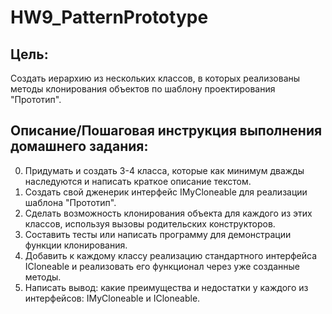 # HW9_PatternPrototype

## Цель:
Создать иерархию из нескольких классов, в которых реализованы методы клонирования объектов по шаблону проектирования "Прототип".

## Описание/Пошаговая инструкция выполнения домашнего задания:

0. Придумать и создать 3-4 класса, которые как минимум дважды наследуются и написать краткое описание текстом.   
1. Создать свой дженерик интерфейс IMyCloneable для реализации шаблона "Прототип".   
2. Сделать возможность клонирования объекта для каждого из этих классов, используя вызовы родительских конструкторов.   
3. Составить тесты или написать программу для демонстрации функции клонирования.   
4. Добавить к каждому классу реализацию стандартного интерфейса ICloneable и реализовать его функционал через уже созданные методы.   
5. Написать вывод: какие преимущества и недостатки у каждого из интерфейсов: IMyCloneable и ICloneable.   
    
